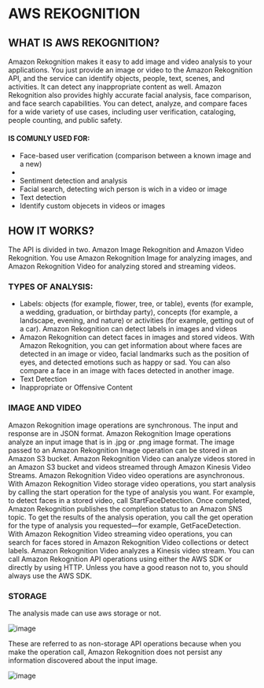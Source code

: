 # AWS REKOGNITION

## WHAT IS AWS REKOGNITION?

Amazon Rekognition makes it easy to add image and video analysis to your applications. You just provide an image or video to the Amazon Rekognition API,
and the service can identify objects, people, text, scenes, and activities. It can detect any inappropriate content as well. Amazon Rekognition also 
provides highly accurate facial analysis, face comparison, and face search capabilities. You can detect, analyze, and compare faces for a wide variety 
of use cases, including user verification, cataloging, people counting, and public safety.

#### IS COMUNLY USED FOR:
<ul>
  <li>Face-based user verification (comparison between a known image and a new)<li>
  <li>Sentiment detection and analysis</li>
  <li>Facial search, detecting wich person is wich in a video or image </li>
  <li>Text detection</li>
  <li>Identify custom objecets in videos or images</li>
  
</ul>

## HOW IT WORKS?

The API is divided in two. Amazon Image Rekognition and Amazon Video Rekognition. You use Amazon Rekognition Image for analyzing images, and Amazon Rekognition Video for analyzing stored and streaming videos.

### TYPES OF ANALYSIS:
  
<ul>
  <li>Labels: objects (for example, flower, tree, or table), events (for example, a wedding, graduation, or birthday party), concepts (for example, a landscape, evening, and nature) or activities (for example, getting out of a car). Amazon Rekognition can detect labels in images and videos</li>
  <li>Amazon Rekognition can detect faces in images and stored videos. With Amazon Rekognition, you can get information about where faces are detected in an image or video, facial landmarks such as the position of eyes, and detected emotions such as happy or sad. You can also compare a face in an image with faces detected in another image. </li>
  <li>Text Detection</li>
  <li>Inappropriate or Offensive Content </li>
</ul>

### IMAGE AND VIDEO

Amazon Rekognition image operations are synchronous. The input and response are in JSON format. Amazon Rekognition Image operations analyze an input image that is in .jpg or .png image format. The image passed to an Amazon Rekognition Image operation can be stored in an Amazon S3 bucket.
Amazon Rekognition Video can analyze videos stored in an Amazon S3 bucket and videos streamed through Amazon Kinesis Video Streams. Amazon Rekognition Video video operations are asynchronous. With Amazon Rekognition Video storage video operations, you start analysis by calling the start operation for the type of analysis you want. For example, to detect faces in a stored video, call StartFaceDetection. Once completed, Amazon Rekognition publishes the completion status to an Amazon SNS topic. To get the results of the analysis operation, you call the get operation for the type of analysis you requested—for example, GetFaceDetection.
With Amazon Rekognition Video streaming video operations, you can search for faces stored in Amazon Rekognition Video collections or detect labels. Amazon Rekognition Video analyzes a Kinesis video stream.
You can call Amazon Rekognition API operations using either the AWS SDK or directly by using HTTP. Unless you have a good reason not to, you should always use the AWS SDK.

### STORAGE

The analysis made can use aws storage or not.

![image](https://user-images.githubusercontent.com/85199336/204829267-7abe417a-f440-464b-9cc1-b59809a90e9d.png)

These are referred to as non-storage API operations because when you make the operation call, Amazon Rekognition does not persist any information discovered about the input image.

![image](https://user-images.githubusercontent.com/85199336/204829656-5464e1a3-bd92-4423-9242-592b8fa22178.png)
